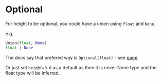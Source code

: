 # Optional

For height to be optional, you could have a union using `float` and `None`. 

e.g.

```python
Union(float, None)
float | None
```

The docs say that prefered way is `Optional[float]` - see [page](https://mypy.readthedocs.io/en/latest/kinds_of_types.html).

Or just set `height=0.0` as a default as then it is never None type and the float type will be inferred.
